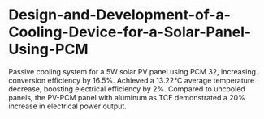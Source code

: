 # Design-and-Development-of-a-Cooling-Device-for-a-Solar-Panel-Using-PCM
  Passive cooling system for a 5W solar PV panel using PCM 32, increasing conversion efficiency by 16.5%.  Achieved a 13.22°C average temperature decrease, boosting electrical efficiency by 2%. Compared to uncooled panels, the  PV-PCM panel with aluminum as TCE demonstrated a 20% increase in electrical power output.
